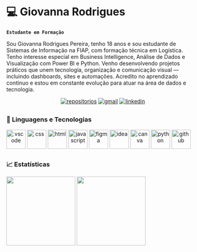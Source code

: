 # 💻 Giovanna Rodrigues

**`Estudante em Formação`**

Sou Giovanna Rodrigues Pereira, tenho 18 anos e sou estudante de Sistemas de Informação na FIAP, com formação técnica em Logística. Tenho interesse especial em Business Intelligence, Análise de Dados e Visualização com Power BI e Python. Venho desenvolvendo projetos práticos que unem tecnologia, organização e comunicação visual — incluindo dashboards, sites e automações. Acredito no aprendizado contínuo e estou em constante evolução para atuar na área de dados e tecnologia.

<p align="center">
  <a href="https://github.com/girodrigues18?tab=repositories" target="_blank">
    <img alt="repositorios" title="Confira meus projetos!" src="https://custom-icon-badges.demolab.com/badge/-Repositórios-%23d63384?style=for-the-badge&logoColor=white&logo=repo"/></a>  
    <a href="mailto:gipereira1808@gmail.com" target="_blank">
    <img alt="gmail" title="Mande-me um e-mail!" src="https://custom-icon-badges.demolab.com/badge/-gmail-%23c77dff?style=for-the-badge&logo=mention&logoColor=white"/></a>
    <a href="https://www.linkedin.com/in/giovanna-rodrigues-ti/" target="_blank">
    <img alt="linkedin" title="Siga meu Linkedin!" src="https://custom-icon-badges.demolab.com/badge/-linkedin-%23e599f7?style=for-the-badge&logo=linkedin&logoColor=black"/></a>
</p>

##

### 📌 Linguagens e Tecnologias

<div align="center" style="display: inline-block">
  <img align="center" alt="vscode" height="50" width="50" src="https://cdn.jsdelivr.net/gh/devicons/devicon@latest/icons/visualstudio/visualstudio-original.svg"/>
  <img align="center" alt="css" height="50" width="50" src="https://cdn.jsdelivr.net/gh/devicons/devicon@latest/icons/css3/css3-original.svg"/>
  <img align="center" alt="html" height="50" width="50" src="https://cdn.jsdelivr.net/gh/devicons/devicon@latest/icons/html5/html5-original.svg"/>    
  <img align="center" alt="javascript" height="50" width="50" src="https://cdn.jsdelivr.net/gh/devicons/devicon@latest/icons/javascript/javascript-original.svg"/>
  <img align="center" alt="figma" height="50" width="50" src="https://cdn.jsdelivr.net/gh/devicons/devicon@latest/icons/figma/figma-original.svg"/>
  <img align="center" alt="idea" height="50" width="50" src="https://cdn.jsdelivr.net/gh/devicons/devicon@latest/icons/intellij/intellij-original.svg"/>  
  <img align="center" alt="canva" height="50" width="50" src="https://cdn.jsdelivr.net/gh/devicons/devicon@latest/icons/canva/canva-original.svg"/>
  <img align="center" alt="python" height="50" width="50" src="https://cdn.jsdelivr.net/gh/devicons/devicon@latest/icons/python/python-original.svg"/>     
  <img align="center" alt="github" height="50" width="50" src="https://cdn.jsdelivr.net/gh/devicons/devicon@latest/icons/github/github-original.svg"/>     
</div>
          
##

### 📈 Estatísticas

<div>
  <img height="180em" src="https://github-readme-stats.vercel.app/api?username=girodrigues18&show_icons=true&locale=pt-br&bg_color=transparent&title_color=d63384&text_color=grey&icon_color=d63384"/>
  <img height="180em" src="https://github-readme-stats.vercel.app/api/top-langs/?username=girodrigues18&layout=compact&locale=pt-br&bg_color=trasnparent&title_color=d63384&text_color=grey&icon_color=d63384"/>
</div>

##



        
          
